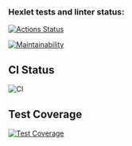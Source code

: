 ### Hexlet tests and linter status:
[![Actions Status](https://github.com/Serega20581/frontend-project-46/actions/workflows/hexlet-check.yml/badge.svg)](https://github.com/Serega20581/frontend-project-46/actions)

[![Maintainability](https://api.codeclimate.com/v1/badges/2af26ffde4fdd1581df1/maintainability)](https://codeclimate.com/github/Serega20581/frontend-project-46/maintainability)

## CI Status

![CI](https://github.com/Serega20581/frontend-project-46/workflows/CI/badge.svg)

## Test Coverage

[![Test Coverage](https://api.codeclimate.com/v1/badges/2af26ffde4fdd1581df1/test_coverage)](https://codeclimate.com/github/Serega20581/frontend-project-46/test_coverage)